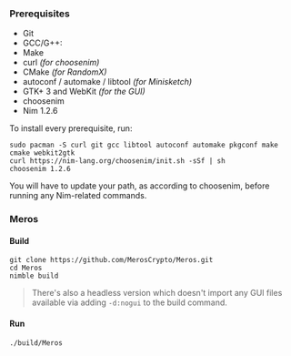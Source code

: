 ### Prerequisites

- Git
- GCC/G++:
- Make
- curl _(for choosenim)_
- CMake _(for RandomX)_
- autoconf / automake / libtool _(for Minisketch)_
- GTK+ 3 and WebKit _(for the GUI)_
- choosenim
- Nim 1.2.6

To install every prerequisite, run:

```
sudo pacman -S curl git gcc libtool autoconf automake pkgconf make cmake webkit2gtk
curl https://nim-lang.org/choosenim/init.sh -sSf | sh
choosenim 1.2.6
```

You will have to update your path, as according to choosenim, before running any Nim-related commands.

### Meros

#### Build

```
git clone https://github.com/MerosCrypto/Meros.git
cd Meros
nimble build
```

> There's also a headless version which doesn't import any GUI files available via adding `-d:nogui` to the build command.

#### Run

```
./build/Meros
```
